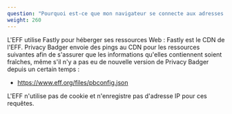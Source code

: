 ```yaml
---
question: "Pourquoi est-ce que mon navigateur se connecte aux adresses IP de fastly.com au démarrage après l'installation de Privacy Badger ?"
weight: 260
---
```


L'EFF utilise Fastly pour héberger ses ressources Web : Fastly est le CDN de l'EFF. Privacy Badger envoie des pings au CDN pour les ressources suivantes afin de s'assurer que les informations qu'elles contiennent soient fraîches, même s'il n'y a pas eu de nouvelle version de Privacy Badger depuis un certain temps :

* https://www.eff.org/files/pbconfig.json

L'EFF n'utilise pas de cookie et n'enregistre pas d'adresse IP pour ces requêtes.

